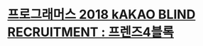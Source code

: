 # [프로그래머스 2018 kAKAO BLIND RECRUITMENT : 프렌즈4블록 ](https://programmers.co.kr/learn/courses/30/lessons/17679)

